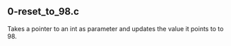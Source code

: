 ## 0-reset_to_98.c
Takes a pointer to an int as parameter and updates the value it points to to 98.
